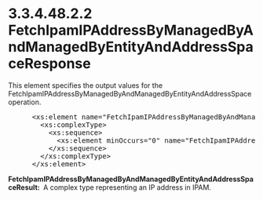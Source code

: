 <html dir="LTR" xmlns:mshelp="http://msdn.microsoft.com/mshelp" xmlns:ddue="http://ddue.schemas.microsoft.com/authoring/2003/5" xmlns:xlink="http://www.w3.org/1999/xlink" xmlns:tool="http://www.microsoft.com/tooltip">
 <body>
 <div id="header">
 <h1 class="heading">3.3.4.48.2.2 FetchIpamIPAddressByManagedByAndManagedByEntityAndAddressSpaceResponse</h1>
 </div>
 <div id="mainSection">
 <div id="mainBody">
 <div id="allHistory" class="saveHistory"></div>
 <div id="sectionSection0" class="section" name="collapseableSection">
 

<p>This element specifies the output values for the
FetchIpamIPAddressByManagedByAndManagedByEntityAndAddressSpace operation.</p>

<dl>
<dd>
<div><pre> &lt;xs:element name=&quot;FetchIpamIPAddressByManagedByAndManagedByEntityAndAddressSpaceResponse&quot;&gt;
   &lt;xs:complexType&gt;
     &lt;xs:sequence&gt;
       &lt;xs:element minOccurs=&quot;0&quot; name=&quot;FetchIpamIPAddressByManagedByAndManagedByEntityAndAddressSpaceResult&quot; nillable=&quot;true&quot; type=&quot;ipam:IpamIPAddress&quot; /&gt;
     &lt;/xs:sequence&gt;
   &lt;/xs:complexType&gt;
 &lt;/xs:element&gt;
</pre></div>
</dd></dl>

<p><b>FetchIpamIPAddressByManagedByAndManagedByEntityAndAddressSpaceResult:
</b> A complex type representing an IP address in IPAM.</p>


 </div>
 </div>
 </div>
 </body>
</html>